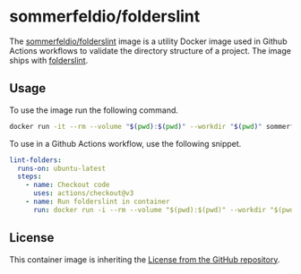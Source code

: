 # sommerfeldio/folderslint

The [sommerfeldio/folderslint](https://hub.docker.com/r/sommerfeldio/folderslint) image is a utility Docker image used in Github Actions workflows to validate the directory structure of a project. The image ships with [folderslint](https://www.npmjs.com/package/folderslint).

## Usage
To use the image run the following command.

```bash
docker run -it --rm --volume "$(pwd):$(pwd)" --workdir "$(pwd)" sommerfeldio/folderslint:latest
```

To use in a Github Actions workflow, use the following snippet.

```yaml
lint-folders:
  runs-on: ubuntu-latest
  steps:
    - name: Checkout code
      uses: actions/checkout@v3
    - name: Run folderslint in container
      run: docker run -i --rm --volume "$(pwd):$(pwd)" --workdir "$(pwd)" sommerfeldio/folderslint:latest
```

## License
This container image is inheriting the [License from the GitHub repository](https://sommerfeld-io.github.io/container-images/about/license).
